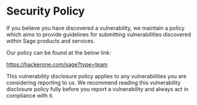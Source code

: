 # Security Policy

If you believe you have discovered a vulnerability, we maintain a policy which aims to provide guidelines for submitting vulnerabilities discovered within Sage products and services.

Our policy can be found at the below link:

https://hackerone.com/sage?type=team

This vulnerability disclosure policy applies to any vulnerabilities you are considering reporting to us. We recommend reading this vulnerability disclosure policy fully before you report a vulnerability and always act in compliance with it.